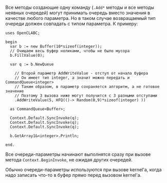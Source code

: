 ﻿


Все методы создающие одну команду (`.Add*` методы и все методы неявных очередей)
могут принимать очередь вместо значения в качестве любого параметра. Но в таком случае
возвращаемый тип очереди должен совпадать с типом параметра. К примеру:
```
uses OpenCLABC;

begin
  var b := new Buffer(10*sizeof(integer));
  // Очищаем весь буфер ноликами, чтобы не было мусора
  b.FillValue(0);
  
  var q := b.NewQueue
    
    // Второй параметр AddWriteValue - отступ от начала буфера
    // Он имеет тип integer, а значит можно передать и CommandQueue<integer>
    // Таким образом, в параметр сохраняется алгоритм, а не готовое значение
    // Поэтому 3 вызова ниже могут получится с 3 разными отступами
    .AddWriteValue(5, HFQ(()-> Random(0,9)*sizeof(integer) ))
    
  as CommandQueue<Buffer>;
  
  Context.Default.SyncInvoke(q);
  Context.Default.SyncInvoke(q);
  Context.Default.SyncInvoke(q);
  
  b.GetArray1&<integer>.Println;
  
end.
```
Все очереди-параметры начинают выполнятся сразу при вызове метода `Context.BeginInvoke`, не ожидая других очередей.

Обычно очереди-параметры используются при вызове kernel'а,
когда надо записать что-то в буфер прямо перед вызовом kernel'а.


